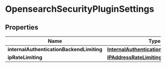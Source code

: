 

# OpensearchSecurityPluginSettings


## Properties

| Name | Type | Description | Notes |
|------------ | ------------- | ------------- | -------------|
|**internalAuthenticationBackendLimiting** | [**InternalAuthenticationBackendLimiting**](InternalAuthenticationBackendLimiting.md) |  |  [optional] |
|**ipRateLimiting** | [**IPAddressRateLimitingSettings**](IPAddressRateLimitingSettings.md) |  |  [optional] |



